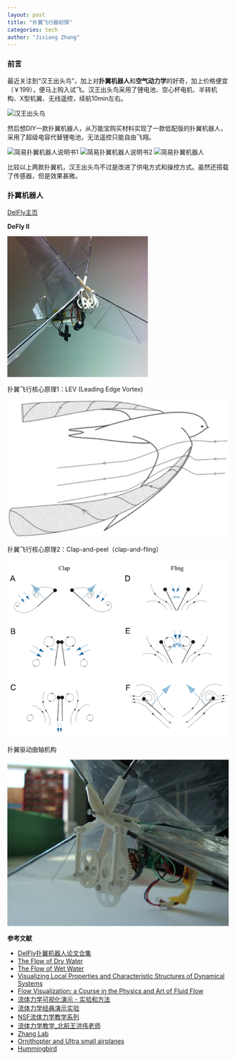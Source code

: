 ```yaml
---
layout: post
title: "扑翼飞行器初探"
categories: tech
author: "Jixiang Zhang"
---
```


### 前言

最近关注到“汉王出头鸟”，加上对**扑翼机器人**和**空气动力学**的好奇，加上价格便宜（￥199），便马上购入试飞。汉王出头鸟采用了锂电池、空心杯电机、半转机构、X型机翼、无线遥控，续航10min左右。

![汉王出头鸟](https://i.loli.net/2019/12/10/Cr4o2xSFXLJTVkp.jpg)

然后想DIY一款扑翼机器人，从万能宝购买材料实现了一款低配版的扑翼机器人，采用了超级电容代替锂电池，无法遥控只能自由飞翔。

![简易扑翼机器人说明书1](https://i.loli.net/2019/12/10/2U4WNJCmEVF5lzG.jpg)
![简易扑翼机器人说明书2](https://i.loli.net/2019/12/10/iqs14Qn2T5LyCcS.jpg)
![简易扑翼机器人](https://i.loli.net/2019/12/10/9sD2LoryGbeiBv1.jpg)

比较以上两款扑翼机，汉王出头鸟不过是改进了供电方式和操控方式。虽然还搭载了传感器，但是效果甚微。

### 扑翼机器人

[DelFly主页](http://www.delfly.nl/home/)

**DeFly II**

![DeFly II](/images/delfly2.jpg)

扑翼飞行核心原理1：LEV (Leading Edge Vortex)

![](/images/LEV.jpg)

扑翼飞行核心原理2：Clap-and-peel（clap-and-fling）

![](/images/clap-and-fling.png)

扑翼驱动曲轴机构

![](/images/crank-shaft.jpg)

**参考文献**

- [DelFly扑翼机器人论文合集](https://pan.baidu.com/s/1uakPfuWY12g03PpR6EcGkA)
- [The Flow of Dry Water](https://www.feynmanlectures.caltech.edu/II_40.html)
- [The Flow of Wet Water](https://www.feynmanlectures.caltech.edu/II_41.html)
- [Visualizing Local Properties and Characteristic Structures of Dynamical Systems](https://users.cg.tuwien.ac.at/helwig/diss/diss.htm)
- [Flow Visualization: a Course in the Physics and Art of Fluid Flow](http://www.flowvis.org/)
- [流体力学可视化演示 - 实验和方法](https://www.bilibili.com/video/av67344256/)
- [流体力学经典演示实验](https://www.bilibili.com/video/av13921135/?spm_id_from=333.788.videocard.0)
- [NSF流体力学教学系列](https://www.bilibili.com/video/av56775334/?spm_id_from=333.788.videocard.0)
- [流体力学教学_北航王洪伟老师](https://www.bilibili.com/video/av52215252?p=1)
- [Zhang Lab](https://physics.nyu.edu/~jz11/)
- [Ornithopter and Ultra small airplanes](http://kakutaclinic.life.coocan.jp/HabatakE.htm)
- [Hummingbird](https://www.disruptorawards.com/2012-honoree-blog/2017/1/19/darpa-hummingbird-dr-gill-pratt-matt-keennon)